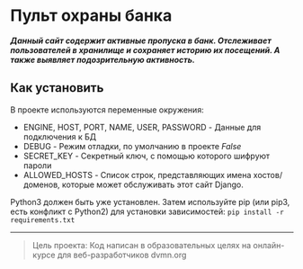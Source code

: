 # Пульт охраны банка
***Данный сайт содержит активные пропуска в банк.
Отслеживает пользователей в хранилище и сохраняет историю их посещений.
А также выявляет подозрительную активность.***

## Как установить
В проекте используются переменные окружения:
* ENGINE, HOST, PORT, NAME, USER, PASSWORD - Данные для подключения к БД
* DEBUG - Режим отладки, по умолчанию в проекте *False*
* SECRET_KEY - Секретный ключ, с помощью которого шифруют пароли
* ALLOWED_HOSTS - Список строк, представляющих имена хостов/доменов, которые может обслуживать этот сайт Django.

Python3 должен быть уже установлен. 
Затем используйте pip (или pip3, есть конфликт с Python2) для установки зависимостей:
`pip install -r requirements.txt`
___
>Цель проекта: Код написан в образовательных целях на онлайн-курсе для веб-разработчиков dvmn.org